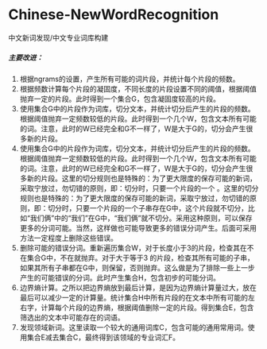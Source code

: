 # Chinese-NewWordRecognition
中文新词发现/中文专业词库构建
##### 主要改进：
1. 根据ngrams的设置，产生所有可能的词片段，并统计每个片段的频数。
2. 根据频数计算每个片段的凝固度，不同长度的片段设置不同的阈值，根据阈值抛弃一定的片段。此时得到一个集合G，包含凝固度较高的片段。
3. 使用集合G中的片段作为词库，切分文本，并统计切分后产生的片段的频数。根据阈值抛弃一定频数较低的片段。此时得到一个几个W，包含文本所有可能的词。注意，此时的W已经完全和G不一样了，W是大于G的，切分会产生很多新的片段。
4. 使用集合G中的片段作为词库，切分文本，并统计切分后产生的片段的频数。根据阈值抛弃一定频数较低的片段。此时得到一个几个W，包含文本所有可能的词。注意，此时的W已经完全和G不一样了，W是大于G的，切分会产生很多新的片段。这里的切分规则也是特殊的：为了更大限度的保存可能的新词，采取宁放过，勿切错的原则，即：切分时，只要一个片段的一个 。这里的切分规则也是特殊的：为了更大限度的保存可能的新词，采取宁放过，勿切错的原则，即：切分时，只要一个片段的一个子串存在G中，这个片段就不切分，比如“我们俩”中的“我们”在G中，“我们俩”就不切分。采用这种原则，可以保存更多的分词可能。当然，这样做也可能导致更多的错误分词产生。后面可采用方法一定程度上删除这些错误。
5. 删除可能的错误分词。重新遍历集合W，对于长度小于3的片段，检查其在不在集合G中，不在就抛弃。对于大于等于3 的片段，检查其所有可能的子串，如果其所有子串都在G中，则保留，否则抛弃。这么做是为了排除一些上一步产生的可能错误的分词。此时产生集合H，包含初步的可能分词。
6. 边界熵计算。之所以把边界熵放到最后计算，是因为边界熵计算量过大，放在最后可以减少一定的计算量。统计集合H中所有片段的在文本中所有可能的左右字，计算每个片段的边界熵，根据阈值删除一定的片段。得到集合E，包含筛选出的文本中可能存在的词语。
7. 发现领域新词。这里读取一个较大的通用词库C，包含可能的通用常用词。使用集合E减去集合C，最终得到该领域的专业词汇F。
